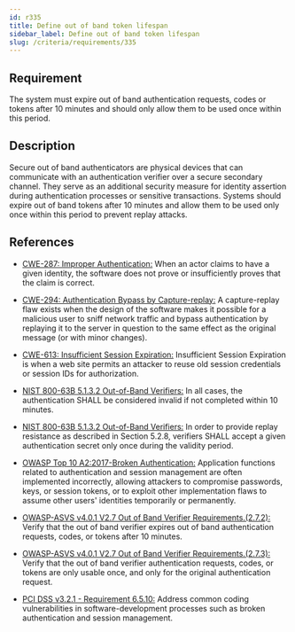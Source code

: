 ```yaml
---
id: r335
title: Define out of band token lifespan
sidebar_label: Define out of band token lifespan
slug: /criteria/requirements/335
---
```


## Requirement

The system must expire out of band authentication requests,
codes or tokens after 10 minutes
and should only allow them
to be used once within this period.

## Description

Secure out of band authenticators
are physical devices that can communicate
with an authentication verifier
over a secure secondary channel.
They serve as an additional security measure
for identity assertion during
authentication processes
or sensitive transactions.
Systems should expire out of band tokens
after 10 minutes
and allow them to be used only once
within this period
to prevent replay attacks.

## References

- [CWE-287: Improper Authentication:](https://cwe.mitre.org/data/definitions/287.html)
  When an actor claims to have
  a given identity,
  the software does not prove
  or insufficiently proves
  that the claim is correct.

- [CWE-294: Authentication Bypass by Capture-replay:](https://cwe.mitre.org/data/definitions/294.html)
  A capture-replay flaw exists when the design
  of the software makes it possible
  for a malicious user to sniff network traffic
  and bypass authentication
  by replaying it to the server in question
  to the same effect
  as the original message (or with minor changes).

- [CWE-613: Insufficient Session Expiration:](https://cwe.mitre.org/data/definitions/613.html)
  Insufficient Session Expiration
  is when a web site permits an attacker
  to reuse old session credentials
  or session IDs for authorization.

- [NIST 800-63B 5.1.3.2 Out-of-Band Verifiers:](https://pages.nist.gov/800-63-3/sp800-63b.html)
  In all cases, the authentication SHALL be considered invalid
  if not completed within 10 minutes.

- [NIST 800-63B 5.1.3.2 Out-of-Band Verifiers:](https://pages.nist.gov/800-63-3/sp800-63b.html)
  In order to provide replay resistance
  as described in Section 5.2.8,
  verifiers SHALL accept a given authentication secret
  only once during the validity period.

- [OWASP Top 10 A2:2017-Broken Authentication:](https://owasp.org/www-project-top-ten/OWASP_Top_Ten_2017/Top_10-2017_A2-Broken_Authentication)
  Application functions related to authentication
  and session management
  are often implemented incorrectly,
  allowing attackers to compromise passwords, keys,
  or session tokens,
  or to exploit other implementation flaws
  to assume other users' identities
  temporarily or permanently.

- [OWASP-ASVS v4.0.1 V2.7 Out of Band Verifier Requirements.(2.7.2):](https://owasp.org/www-pdf-archive/OWASP_Application_Security_Verification_Standard_4.0-en.pdf)
  Verify that the out of band verifier expires
  out of band authentication
  requests, codes, or tokens after 10 minutes.

- [OWASP-ASVS v4.0.1 V2.7 Out of Band Verifier Requirements.(2.7.3):](https://owasp.org/www-pdf-archive/OWASP_Application_Security_Verification_Standard_4.0-en.pdf)
  Verify that the out of band verifier authentication
  requests, codes, or tokens
  are only usable once,
  and only for the original authentication request.

- [PCI DSS v3.2.1 - Requirement 6.5.10:](https://www.pcisecuritystandards.org/documents/PCI_DSS_v3-2-1.pdf)
  Address common coding vulnerabilities
  in software-development processes
  such as broken authentication
  and session management.
